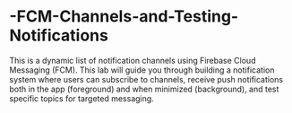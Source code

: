 # -FCM-Channels-and-Testing-Notifications
This is a dynamic list of notification channels using Firebase Cloud Messaging (FCM). This lab will guide you through building a notification system where users can subscribe to channels, receive push notifications both in the app (foreground) and when minimized (background), and test specific topics for targeted messaging.
